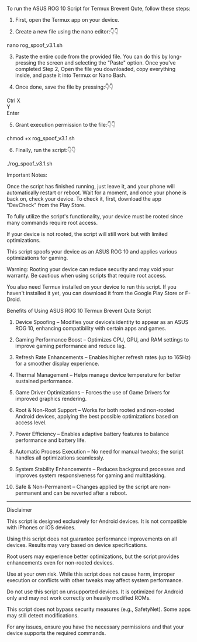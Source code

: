 To run the ASUS ROG 10 Script for Termux Brevent Qute, follow these steps:

1. First, open the Termux app on your device.


2. Create a new file using the nano editor:👇👇

nano rog_spoof_v3.1.sh


3. Paste the entire code from the provided file. You can do this by long-pressing the screen and selecting the "Paste" option.
Once you've completed Step 2,
Open the file you downloaded, copy everything inside,
and paste it into Termux or Nano Bash.


4. Once done, save the file by pressing:👇👇

Ctrl
X  
Y  
Enter


5. Grant execution permission to the file:👇👇

chmod +x rog_spoof_v3.1.sh


6. Finally, run the script:👇👇

./rog_spoof_v3.1.sh



Important Notes:

Once the script has finished running, just leave it, and your phone will automatically restart or reboot. Wait for a moment, and once your phone is back on, check your device. To check it, first, download the app "DevCheck" from the Play Store.






To fully utilize the script's functionality, your device must be rooted since many commands require root access.

If your device is not rooted, the script will still work but with limited optimizations.

This script spoofs your device as an ASUS ROG 10 and applies various optimizations for gaming.


Warning: Rooting your device can reduce security and may void your warranty. Be cautious when using scripts that require root access.

You also need Termux installed on your device to run this script. If you haven't installed it yet, you can download it from the Google Play Store or F-Droid.


Benefits of Using ASUS ROG 10 Termux Brevent Qute Script

1. Device Spoofing – Modifies your device’s identity to appear as an ASUS ROG 10, enhancing compatibility with certain apps and games.

2. Gaming Performance Boost – Optimizes CPU, GPU, and RAM settings to improve gaming performance and reduce lag.

3. Refresh Rate Enhancements – Enables higher refresh rates (up to 165Hz) for a smoother display experience.

4. Thermal Management – Helps manage device temperature for better sustained performance.

5. Game Driver Optimizations – Forces the use of Game Drivers for improved graphics rendering.

6. Root & Non-Root Support – Works for both rooted and non-rooted Android devices, applying the best possible optimizations based on access level.

7. Power Efficiency – Enables adaptive battery features to balance performance and battery life.

8. Automatic Process Execution – No need for manual tweaks; the script handles all optimizations seamlessly.

9. System Stability Enhancements – Reduces background processes and improves system responsiveness for gaming and multitasking.

10. Safe & Non-Permanent – Changes applied by the script are non-permanent and can be reverted after a reboot.

---

Disclaimer

This script is designed exclusively for Android devices. It is not compatible with iPhones or iOS devices.

Using this script does not guarantee performance improvements on all devices. Results may vary based on device specifications.

Root users may experience better optimizations, but the script provides enhancements even for non-rooted devices.

Use at your own risk. While this script does not cause harm, improper execution or conflicts with other tweaks may affect system performance.

Do not use this script on unsupported devices. It is optimized for Android only and may not work correctly on heavily modified ROMs.

This script does not bypass security measures (e.g., SafetyNet). Some apps may still detect modifications.

For any issues, ensure you have the necessary permissions and that your device supports the required commands.

